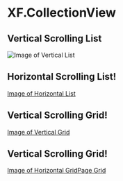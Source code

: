 # XF.CollectionView

## Vertical Scrolling List
![Image of Vertical List](https://1.bp.blogspot.com/-Yh6qCW_lH8w/XTCso_7GKMI/AAAAAAAAIbc/1HGNz-vaXH8rFfbMd8YJWwY_L4GNwdC3ACEwYBhgL/s1600/VerticalListPage.gif)

## Horizontal Scrolling List!
[Image of Horizontal List](https://1.bp.blogspot.com/-1co2EnCCe2k/XTCwWdJnzrI/AAAAAAAAIbw/ha-fCjF1nc8hzw4cLtMLi_Z8a6O6vximgCLcBGAs/s1600/HorizontalListPage.gif)

## Vertical Scrolling Grid!
[Image of Vertical Grid](https://1.bp.blogspot.com/-qGyVsh6LAYo/XTCzDnfXc7I/AAAAAAAAIcA/nWqtOOiESXwsnPctCovgxuhernNU60mJgCLcBGAs/s1600/VerticalGridPage.gif)

## Vertical Scrolling Grid!
[Image of Horizontal GridPage Grid](https://1.bp.blogspot.com/-SMl0MH_6eok/XTCzEaqTbLI/AAAAAAAAIcM/QX0NmWSVydkhQ6CBVZe2-nKZqqNeZEilgCEwYBhgL/s1600/HorizontalGridPage.gif)
